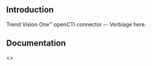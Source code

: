## Introduction

Trend Vision One™ openCTI connector -- Verbiage here.

## Documentation

<<Place example here>>